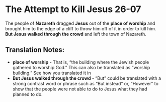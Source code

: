 The Attempt to Kill Jesus 26-07
=================================


The people of **Nazareth** dragged **Jesus** out of the **place of
worship** and brought him to the edge of a cliff to throw him off of it
in order to kill him.  **But Jesus walked through the crowd** and left
the town of Nazareth.

Translation Notes:
------------------

-   **place of worship** - That is, “the building where the Jewish
    people gathered to worship God.” This can also be translated as
    “worship building.” See how you translated it in
-   **But Jesus walked through the crowd** - “But” could be translated
    with a strong contrast word or phrase such as “But instead” or,
    “However” to show that the people were not able to do to Jesus
    what they had planned to do.


